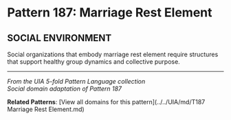 # Pattern 187: Marriage Rest Element

## SOCIAL ENVIRONMENT

Social organizations that embody marriage rest element require structures that support healthy group dynamics and collective purpose.

---

*From the UIA 5-fold Pattern Language collection*  
*Social domain adaptation of Pattern 187*

**Related Patterns**: [View all domains for this pattern](../../UIA/md/T187 Marriage Rest Element.md)